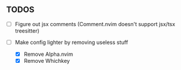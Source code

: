 ## TODOS

- [ ] Figure out jsx comments (Comment.nvim doesn't support jsx/tsx treesitter)

- [ ] Make config lighter by removing useless stuff
  - [x] Remove Alpha.nvim
  - [x] Remove Whichkey
